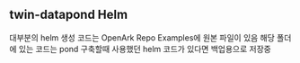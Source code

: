 ## twin-datapond Helm 
대부분의 helm 생성 코드는 OpenArk Repo Examples에 원본 파일이 있음
해당 폴더에 있는 코드는 pond 구축할때 사용했던 helm 코드가 있다면 백업용으로 저장중

